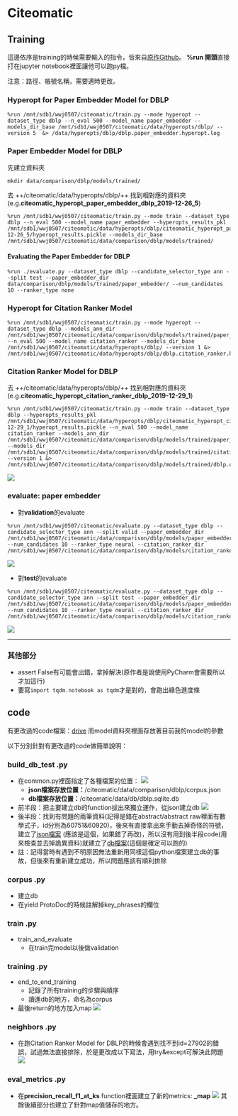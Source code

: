 # Citeomatic

## Training
這邊依序是training的時候需要輸入的指令，皆來自[原作Github](https://github.com/allenai/citeomatic?fbclid=IwAR0lZIRnlw2ON9zNSqq7dBz4pE8VxeKDHAUC7mdRGYEn2YAfyRNx1ZFxwxM)。
**%run 開頭**直接打在jupyter notebook裡面讓他可以跑py檔。

注意：路徑、帳號名稱，需要適時更改。

### Hyperopt for Paper Embedder Model for DBLP
```
%run /mnt/sdb1/wwj0507/citeomatic/train.py --mode hyperopt --dataset_type dblp --n_eval 500 --model_name paper_embedder --models_dir_base /mnt/sdb1/wwj0507/citeomatic/data/hyperopts/dblp/ --version 5  &> /data/hyperopts/dblp/dblp.paper_embedder.hyperopt.log
```
### Paper Embedder Model for DBLP
先建立資料夾
```
mkdir data/comparison/dblp/models/trained/
```
去 ++/citeomatic/data/hyperopts/dblp/++ 找到相對應的資料夾(e.g.**citeomatic_hyperopt_paper_embedder_dblp_2019-12-26_5**)
```
%run /mnt/sdb1/wwj0507/citeomatic/train.py --mode train --dataset_type dblp --n_eval 500 --model_name paper_embedder --hyperopts_results_pkl /mnt/sdb1/wwj0507/citeomatic/data/hyperopts/dblp/citeomatic_hyperopt_paper_embedder_dblp_2019-12-26_5/hyperopt_results.pickle --models_dir_base /mnt/sdb1/wwj0507/citeomatic/data/comparison/dblp/models/trained/
```
#### Evaluating the Paper Embedder for DBLP 
```
%run ./evaluate.py --dataset_type dblp --candidate_selector_type ann --split test --paper_embedder_dir data/comparison/dblp/models/trained/paper_embedder/ --num_candidates 10 --ranker_type none
```
### Hyperopt for Citation Ranker Model
```
%run /mnt/sdb1/wwj0507/citeomatic/train.py --mode hyperopt --dataset_type dblp --models_ann_dir /mnt/sdb1/wwj0507/citeomatic/data/comparison/dblp/models/trained/paper_embedder/ --n_eval 500 --model_name citation_ranker --models_dir_base /mnt/sdb1/wwj0507/citeomatic/data/hyperopts/dblp/ --version 1 &> /mnt/sdb1/wwj0507/citeomatic/data/hyperopts/dblp/dblp.citation_ranker.hyperopt.log
```
### Citation Ranker Model for DBLP
去 ++/citeomatic/data/hyperopts/dblp/++ 找到相對應的資料夾(e.g.**citeomatic_hyperopt_citation_ranker_dblp_2019-12-29_1**)
```
%run /mnt/sdb1/wwj0507/citeomatic/train.py --mode train --dataset_type dblp --hyperopts_results_pkl /mnt/sdb1/wwj0507/citeomatic/data/hyperopts/dblp/citeomatic_hyperopt_citation_ranker_dblp_2019-12-29_1/hyperopt_results.pickle --n_eval 500 --model_name citation_ranker --models_ann_dir /mnt/sdb1/wwj0507/citeomatic/data/comparison/dblp/models/trained/paper_embedder/ --models_dir /mnt/sdb1/wwj0507/citeomatic/data/comparison/dblp/models/trained/citation_ranker/ --version 1 &> /mnt/sdb1/wwj0507/citeomatic/data/comparison/dblp/models/trained/dblp.citation_ranker.trained.log
```
![](https://i.imgur.com/7zV5gdo.png)

### evaluate: paper embedder
- 對**validation**的evaluate
```
%run /mnt/sdb1/wwj0507/citeomatic/evaluate.py --dataset_type dblp --candidate_selector_type ann --split valid --paper_embedder_dir /mnt/sdb1/wwj0507/citeomatic/data/comparison/dblp/models/paper_embedder/ --num_candidates 10 --ranker_type neural --citation_ranker_dir /mnt/sdb1/wwj0507/citeomatic/data/comparison/dblp/models/citation_ranker/
```

![](https://i.imgur.com/B5BvgVq.png)


- 對**test**的evaluate
```
%run /mnt/sdb1/wwj0507/citeomatic/evaluate.py --dataset_type dblp --candidate_selector_type ann --split test --paper_embedder_dir /mnt/sdb1/wwj0507/citeomatic/data/comparison/dblp/models/paper_embedder/ --num_candidates 10 --ranker_type neural --citation_ranker_dir /mnt/sdb1/wwj0507/citeomatic/data/comparison/dblp/models/citation_ranker/
```
![](https://i.imgur.com/s3Q1c8k.png)



---

### 其他部分
- assert False有可能會出錯，拿掉解決(原作者是說使用PyCharm會需要所以才加這行)
- 要寫`import tqdm.notebook as tqdm`才是對的，會跑出綠色進度條
## code
有更改過的code檔案：[drive](https://drive.google.com/drive/folders/1IspBNTvZFUQkViKAytTcRAP3cQW_HJxp?usp=sharing) 
而model資料夾裡面存放著目前我的model的參數

以下分別針對有更改過的code做簡單說明：

### build_db_test .py
- 在common.py裡面指定了各種檔案的位置：
![](https://i.imgur.com/H2CDhGF.png)
    - **json檔案存放位置：**/citeomatic/data/comparison/dblp/corpus.json
    - **db檔案存放位置：**/citeomatic/data/db/dblp.sqlite.db
- 前半段：把主要建立db的function拔出來獨立運作，從json建立db
![](https://i.imgur.com/6e55tXX.png)
- 後半段：找到有問題的兩筆資料(記得是錯在abstract/abstract raw裡面有數學式子，id分別為60751&60920)，後來有直接拿出來手動去掉奇怪的符號，建立了[json檔案](https://drive.google.com/file/d/13YXOk2DZrtSecT83PyHTuwtqZPkQ7P8h/view?usp=sharing) (應該是這個，如果錯了再改)，所以沒有用到後半段code(用來檢查並去掉詭異資料)就建立了[db檔案](https://drive.google.com/file/d/1MjvHxu9k1NfvAxjfFYoo09YU06f9omKJ/view?usp=sharing)(這個是確定可以跑的)
- 註：記得當時有遇到不明原因無法重新用同樣這個python檔案建立db的事故，但後來有重新建立成功，所以問題應該有順利排除

### corpus .py
- 建立db
- 在yield ProtoDoc的時候註解掉key_phrases的欄位
### train .py
- train_and_evaluate
    - 在train完model以後做validation
### training .py
- end_to_end_training
    - 記錄了所有training的步驟與順序
    - 讀進db的地方，命名為corpus
- 最後return的地方加入map
    ![](https://i.imgur.com/4gHi2aB.png)

### neighbors .py
- 在跑Citation Ranker Model for DBLP的時候會遇到找不到id=27902的錯誤，試過無法直接排除，於是更改成以下寫法，用try&except可解決此問題
    ![](https://i.imgur.com/0lcAqHm.png)

### eval_metrics .py
- 在**precision_recall_f1_at_ks** function裡面建立了新的metrics: **_map**
    ![](https://i.imgur.com/9PN69me.png)
    其餘後續部分也建立了針對map值儲存的地方。


